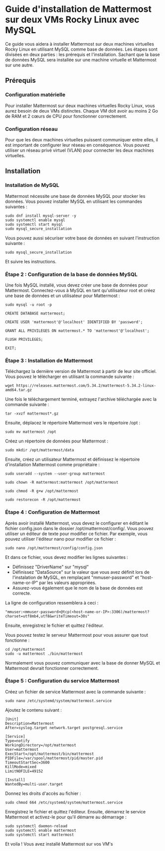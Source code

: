 # Guide d'installation de Mattermost sur deux VMs Rocky Linux avec MySQL
Ce guide vous aidera à installer Mattermost sur deux machines virtuelles Rocky Linux en utilisant MySQL comme base de données. Les étapes sont divisées en deux parties : les prérequis et l'installation. Sachant que la base de données MySQL sera installée sur une machine virtuelle et Mattermost sur une autre.

## Prérequis

### Configuration matérielle
Pour installer Mattermost sur deux machines virtuelles Rocky Linux, vous aurez besoin de deux VMs distinctes. Chaque VM doit avoir au moins 2 Go de RAM et 2 cœurs de CPU pour fonctionner correctement.

### Configuration réseau
Pour que les deux machines virtuelles puissent communiquer entre elles, il est important de configurer leur réseau en conséquence. Vous pouvez utiliser un réseau privé virtuel (VLAN) pour connecter les deux machines virtuelles.

## Installation

### Installation de MySQL
Mattermost nécessite une base de données MySQL pour stocker les données. Vous pouvez installer MySQL en utilisant les commandes suivantes :
```
sudo dnf install mysql-server -y
sudo systemctl enable mysql
sudo systemctl start mysql
sudo mysql_secure_installation

```
Vous pouvez aussi sécuriser votre base de données en suivant l'instruction suivante :
```
sudo mysql_secure_installation
```
Et suivre les instructions.



### Étape 2 : Configuration de la base de données MySQL

Une fois MySQL installé, vous devez créer une base de données pour Mattermost. Connectez-vous à MySQL en tant qu'utilisateur root et créez une base de données et un utilisateur pour Mattermost : 
```
sudo mysql -u root -p 

CREATE DATABASE mattermost; 

CREATE USER 'mattermost'@'localhost' IDENTIFIED BY 'password';

GRANT ALL PRIVILEGES ON mattermost.* TO 'mattermost'@'localhost';

FLUSH PRIVILEGES;

EXIT;
```

### Étape 3 : Installation de Mattermost 

Téléchargez la dernière version de Mattermost à partir de leur site officiel. Vous pouvez le télécharger en utilisant la commande suivante :
```
wget https://releases.mattermost.com/5.34.2/mattermost-5.34.2-linux-amd64.tar.gz
```
Une fois le téléchargement terminé, extrayez l'archive téléchargée avec la commande suivante :
```
tar -xvzf mattermost*.gz
```
Ensuite, déplacez le répertoire Mattermost vers le répertoire /opt :
```
sudo mv mattermost /opt
```
Créez un répertoire de données pour Mattermost :
```
sudo mkdir /opt/mattermost/data
```

Ensuite, créez un utilisateur Mattermost et définissez le répertoire d'installation Mattermost comme propriétaire :
```
sudo useradd --system --user-group mattermost
 
sudo chown -R mattermost:mattermost /opt/mattermost

sudo chmod -R g+w /opt/mattermost

sudo restorecon -R /opt/mattermost
```
### Étape 4 : Configuration de Mattermost
Après avoir installé Mattermost, vous devez le configurer en éditant le fichier config.json dans le dossier /opt/mattermost/config/. Vous pouvez utiliser un éditeur de texte pour modifier ce fichier. Par exemple, vous pouvez utiliser l'éditeur nano pour modifier ce fichier :
```
sudo nano /opt/mattermost/config/config.json
```
Et dans ce fichier, vous devez modifier les lignes suivantes :
- Définissez "DriverName" sur "mysql"
- Définissez "DataSource" sur la valeur que vous avez définit lors de l'instalation de MySQL, en remplaçant "mmuser-password" et "host-name-or-IP" par les valeurs appropriées.
- Assurez-vous également que le nom de la base de données est correcte.

La ligne de configuration ressemblera à ceci :
```
"mmuser:<mmuser-password>@tcp(<host-name-or-IP>:3306)/mattermost?charset=utf8mb4,utf8&writeTimeout=30s"

```
Ensuite, enregistrez le fichier et quittez l'éditeur.

Vous pouvez testez le serveur Mattermost pour vous assurer que tout fonctionne :
```
cd /opt/mattermost
sudo -u mattermost ./bin/mattermost
```
Normalement vous pouvez communiquer avec la base de donner MySQL et Mattermost devrait fonctionner correctement.

### Étape 5 : Configuration du service Mattermost
Créez un fichier de service Mattermost avec la commande suivante :
```
sudo nano /etc/systemd/system/mattermost.service
```
Ajoutez le contenu suivant :
```
[Unit]
Description=Mattermost
After=syslog.target network.target postgresql.service

[Service]
Type=notify
WorkingDirectory=/opt/mattermost
User=mattermost
ExecStart=/opt/mattermost/bin/mattermost
PIDFile=/var/spool/mattermost/pid/master.pid
TimeoutStartSec=3600
KillMode=mixed
LimitNOFILE=49152

[Install]
WantedBy=multi-user.target
```	
Donnez les droits d'accès au fichier :
```
sudo chmod 664 /etc/systemd/system/mattermost.service
```

Enregistrez le fichier et quittez l'éditeur. Ensuite, démarrez le service Mattermost et activez-le pour qu'il démarre au démarrage :
```
sudo systemctl daemon-reload
sudo systemctl enable mattermost
sudo systemctl start mattermost
```

Et voila ! Vous avez installé Mattermost sur vos VM's

